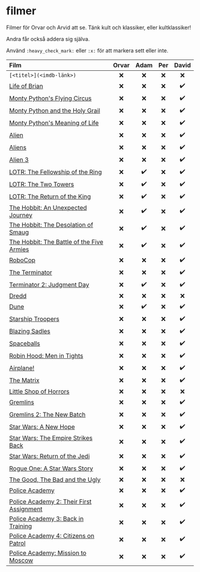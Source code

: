 # filmer
Filmer för Orvar och Arvid att se. Tänk kult och klassiker, eller kultklassiker!

Andra får också addera sig själva.

Använd `:heavy_check_mark:` eller `:x:` för att markera sett eller inte.


| Film | Orvar | Adam | Per | David |
| :--- | :---: | :---: | :---: | :---: |
| `[<titel>](<imdb-länk>)` | :x: | :x: | :x: | :x: |
| [Life of Brian](https://www.imdb.com/title/tt0079470) | :x: | :x: | :x: | :heavy_check_mark: |
| [Monty Python's Flying Circus](https://www.imdb.com/title/tt0063929) | :x: | :x: | :x: | :heavy_check_mark: |
| [Monty Python and the Holy Grail](https://www.imdb.com/title/tt0071853) | :x: | :x: | :x: | :heavy_check_mark: |
| [Monty Python's Meaning of Life](https://www.imdb.com/title/tt0085959) | :x: | :x: | :x: | :heavy_check_mark: |
| [Alien](https://www.imdb.com/title/tt0078748) | :x: | :x: | :x: | :heavy_check_mark: |
| [Aliens](https://www.imdb.com/title/tt0090605) | :x: | :x: | :x: | :heavy_check_mark: |
| [Alien 3](https://www.imdb.com/title/tt0103644) | :x: | :x: | :x: | :heavy_check_mark: |
| [LOTR: The Fellowship of the Ring](https://www.imdb.com/title/tt0120737) | :x: | :heavy_check_mark: | :x: | :heavy_check_mark: |
| [LOTR: The Two Towers](https://www.imdb.com/title/tt0167261) | :x: | :heavy_check_mark: | :x: | :heavy_check_mark: |
| [LOTR: The Return of the King](https://www.imdb.com/title/tt0167260) | :x: | :heavy_check_mark: | :x: | :heavy_check_mark: |
| [The Hobbit: An Unexpected Journey](https://www.imdb.com/title/tt0903624) | :x: | :heavy_check_mark: | :x: | :heavy_check_mark: |
| [The Hobbit: The Desolation of Smaug](https://www.imdb.com/title/tt1170358) | :x: | :heavy_check_mark: | :x: | :heavy_check_mark: |
| [The Hobbit: The Battle of the Five Armies](https://www.imdb.com/title/tt2310332) | :x: | :heavy_check_mark: | :x: | :heavy_check_mark: |
| [RoboCop](https://www.imdb.com/title/tt0093870) | :x: | :x: | :x: | :heavy_check_mark: |
| [The Terminator](https://www.imdb.com/title/tt0088247) | :x: | :x: | :x: | :heavy_check_mark: |
| [Terminator 2: Judgment Day](https://www.imdb.com/title/tt0103064) | :x: | :heavy_check_mark: | :x: | :heavy_check_mark: |
| [Dredd](https://www.imdb.com/title/tt1343727) | :x: | :x: | :x: | :x: |
| [Dune](https://www.imdb.com/title/tt1160419) | :x: | :heavy_check_mark: | :x: | :heavy_check_mark: |
| [Starship Troopers](https://www.imdb.com/title/tt0120201) | :x: | :x: | :x: | :heavy_check_mark: |
| [Blazing Sadles](https://www.imdb.com/title/tt0071230) | :x: | :x: | :x: | :heavy_check_mark: |
| [Spaceballs](https://www.imdb.com/title/tt0094012) | :x: | :x: | :x: | :heavy_check_mark: |
| [Robin Hood: Men in Tights](https://www.imdb.com/title/tt0107977) | :x: | :x: | :x: | :heavy_check_mark: |
| [Airplane!](https://www.imdb.com/title/tt0080339) | :x: | :x: | :x: | :heavy_check_mark: |
| [The Matrix](https://www.imdb.com/title/tt0133093) | :x: | :x: | :x: | :heavy_check_mark: |
| [Little Shop of Horrors](https://www.imdb.com/title/tt0091419) | :x: | :x: | :x: | :x: |
| [Gremlins](https://www.imdb.com/title/tt0087363) | :x: | :x: | :x: | :heavy_check_mark: |
| [Gremlins 2: The New Batch](https://www.imdb.com/title/tt0099700) | :x: | :x: | :x: | :heavy_check_mark: |
| [Star Wars: A New Hope](https://www.imdb.com/title/tt0076759) | :x: | :x: | :x: | :heavy_check_mark: |
| [Star Wars: The Empire Strikes Back](https://www.imdb.com/title/tt0080684) | :x: | :x: | :x: | :heavy_check_mark: |
| [Star Wars: Return of the Jedi](https://www.imdb.com/title/tt0086190) | :x: | :x: | :x: | :heavy_check_mark: |
| [Rogue One: A Star Wars Story](https://www.imdb.com/title/tt3748528) | :x: | :x: | :x: | :heavy_check_mark: |
| [The Good, The Bad and the Ugly](https://www.imdb.com/title/tt0060196) | :x: | :x: | :x: | :x: |
| [Police Academy](https://www.imdb.com/title/tt0087928) | :x: | :x: | :x: | :heavy_check_mark: |
| [Police Academy 2: Their First Assignment](https://www.imdb.com/title/tt0060196) | :x: | :x: | :x: | :heavy_check_mark: |
| [Police Academy 3: Back in Training](https://www.imdb.com/title/tt0091777) | :x: | :x: | :x: | :heavy_check_mark: |
| [Police Academy 4: Citizens on Patrol](https://www.imdb.com/title/tt0093756) | :x: | :x: | :x: | :heavy_check_mark: |
| [Police Academy: Mission to Moscow](https://www.imdb.com/title/tt0110857) | :x: | :x: | :x: | :heavy_check_mark: |
